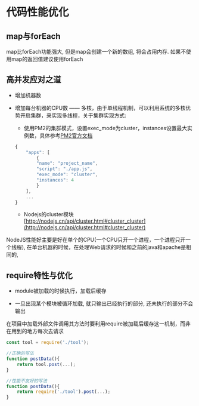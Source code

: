 # 代码性能优化

## map与forEach
map比forEach功能强大, 但是map会创建一个新的数组, 将会占用内存. 如果不使用map的返回值建议使用forEach

## 高并发应对之道

* 增加机器数
* 增加每台机器的CPU数 —— 多核，由于单线程机制，可以利用系统的多核优势开启集群，来实现多线程，关于集群实现方式:
    * 使用PM2的集群模式，设置exec_mode为cluster，instances设置最大实例数，具体参考[PM2官方文档](http://pm2.keymetrics.io/docs/usage/cluster-mode/)

    ```js
    {
        "apps": [
            {
            "name": "project_name",
            "script": "./app.js",
            "exec_mode": "cluster",
            "instances": 4
            }
        ],
        ...
    }
    ```

    * Nodejs的cluster模块 [http://nodejs.cn/api/cluster.html#cluster_cluster](http://nodejs.cn/api/cluster.html#cluster_cluster)

NodeJS性能好主要是好在单个的CPU(一个CPU只开一个进程，一个进程只开一个线程), 在单台机器的时候，在处理Web请求的时候和之前的java和apache是相同的,

## require特性与优化

* module被加载的时候执行，加载后缓存

* 一旦出现某个模块被循环加载, 就只输出已经执行的部分, 还未执行的部分不会输出

在项目中加载外部文件调用其方法时要利用require被加载后缓存这一机制，而非在用到的地方每次去请求

```js
const tool = require('./tool');

//正确的写法
function postData(){
    return tool.post(...);
}

//性能不友好的写法
function postData(){
    return require('./tool').post(...);
}
```
